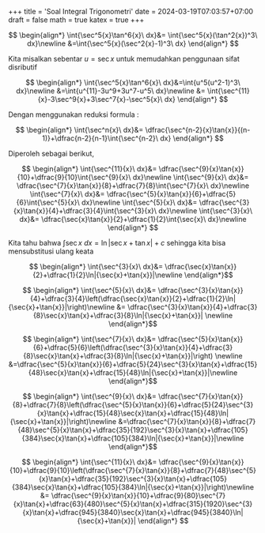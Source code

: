 +++
title = 'Soal Integral Trigonometri'
date = 2024-03-19T07:03:57+07:00
draft = false
math = true
katex = true
+++

$$
\begin{align*}
\int{\sec^5{x}\tan^6{x}\ dx}&= \int{\sec^5{x}(\tan^2{x})^3\ dx}\newline &=\int{\sec^5{x}(\sec^2{x}-1)^3\ dx}
\end{align*}
$$

Kita misalkan sebentar $u = \sec{x}$ untuk memudahkan penggunaan sifat disributif

$$
\begin{align*}
\int{\sec^5{x}\tan^6{x}\ dx}&=\int{u^5(u^2-1)^3\ dx}\newline
&=\int{u^{11}-3u^9+3u^7-u^5\ dx}\newline
&= \int{\sec^{11}{x}-3\sec^9{x}+3\sec^7{x}-\sec^5{x}\ dx}
\end{align*}
$$

Dengan menggunakan reduksi formula :

$$
\begin{align*}
\int{\sec^n{x}\ dx}&= \dfrac{\sec^{n-2}{x}\tan{x}}{(n-1)}+\dfrac{n-2}{n-1}\int{\sec^{n-2}\ dx}
\end{align*}
$$

Diperoleh sebagai berikut,

$$
\begin{align*}
\int{\sec^{11}{x}\ dx}&= \dfrac{\sec^{9}{x}\tan{x}}{10}+\dfrac{9}{10}\int{\sec^{9}{x}\ dx}\newline
\int{\sec^{9}{x}\ dx}&= \dfrac{\sec^{7}{x}\tan{x}}{8}+\dfrac{7}{8}\int{\sec^{7}{x}\ dx}\newline
\int{\sec^{7}{x}\ dx}&= \dfrac{\sec^{5}{x}\tan{x}}{6}+\dfrac{5}{6}\int{\sec^{5}{x}\ dx}\newline
\int{\sec^{5}{x}\ dx}&= \dfrac{\sec^{3}{x}\tan{x}}{4}+\dfrac{3}{4}\int{\sec^{3}{x}\ dx}\newline
\int{\sec^{3}{x}\ dx}&= \dfrac{\sec{x}\tan{x}}{2}+\dfrac{1}{2}\int{\sec{x}\ dx}\newline
\end{align*}
$$

Kita tahu bahwa $\int{\sec{x}\ dx}=\ln|{\sec{x}+\tan{x}}|+ c$ sehingga kita bisa mensubstitusi ulang keata

$$
\begin{align*}
\int{\sec^{3}{x}\ dx}&= \dfrac{\sec{x}\tan{x}}{2}+\dfrac{1}{2}\ln|{\sec{x}+\tan{x}}|\newline
\end{align*}$$

$$
\begin{align*}
\int{\sec^{5}{x}\ dx}&= \dfrac{\sec^{3}{x}\tan{x}}{4}+\dfrac{3}{4}\left(\dfrac{\sec{x}\tan{x}}{2}+\dfrac{1}{2}\ln|{\sec{x}+\tan{x}}|\right)\newline
&= \dfrac{\sec^{3}{x}\tan{x}}{4}+\dfrac{3}{8}\sec{x}\tan{x}+\dfrac{3}{8}\ln|{\sec{x}+\tan{x}}| \newline
\end{align*}$$

$$
\begin{align*}
\int{\sec^{7}{x}\ dx}&= \dfrac{\sec^{5}{x}\tan{x}}{6}+\dfrac{5}{6}\left(\dfrac{\sec^{3}{x}\tan{x}}{4}+\dfrac{3}{8}\sec{x}\tan{x}+\dfrac{3}{8}\ln|{\sec{x}+\tan{x}}|\right) \newline
&=\dfrac{\sec^{5}{x}\tan{x}}{6}+\dfrac{5}{24}\sec^{3}{x}\tan{x}+\dfrac{15}{48}\sec{x}\tan{x}+\dfrac{15}{48}\ln|{\sec{x}+\tan{x}}|\newline
\end{align*}$$

$$
\begin{align*}
\int{\sec^{9}{x}\ dx}&= \dfrac{\sec^{7}{x}\tan{x}}{8}+\dfrac{7}{8}\left(\dfrac{\sec^{5}{x}\tan{x}}{6}+\dfrac{5}{24}\sec^{3}{x}\tan{x}+\dfrac{15}{48}\sec{x}\tan{x}+\dfrac{15}{48}\ln|{\sec{x}+\tan{x}}|\right)\newline
&=\dfrac{\sec^{7}{x}\tan{x}}{8}+\dfrac{7}{48}\sec^{5}{x}\tan{x}+\dfrac{35}{192}\sec^{3}{x}\tan{x}+\dfrac{105}{384}\sec{x}\tan{x}+\dfrac{105}{384}\ln|{\sec{x}+\tan{x}}|\newline
\end{align*}$$

$$
\begin{align*}
\int{\sec^{11}{x}\ dx}&= \dfrac{\sec^{9}{x}\tan{x}}{10}+\dfrac{9}{10}\left(\dfrac{\sec^{7}{x}\tan{x}}{8}+\dfrac{7}{48}\sec^{5}{x}\tan{x}+\dfrac{35}{192}\sec^{3}{x}\tan{x}+\dfrac{105}{384}\sec{x}\tan{x}+\dfrac{105}{384}\ln|{\sec{x}+\tan{x}}|\right)\newline
&= \dfrac{\sec^{9}{x}\tan{x}}{10}+\dfrac{9}{80}\sec^{7}{x}\tan{x}+\dfrac{63}{480}\sec^{5}{x}\tan{x}+\dfrac{315}{1920}\sec^{3}{x}\tan{x}+\dfrac{945}{3840}\sec{x}\tan{x}+\dfrac{945}{3840}\ln|{\sec{x}+\tan{x}}|
\end{align*}
$$
